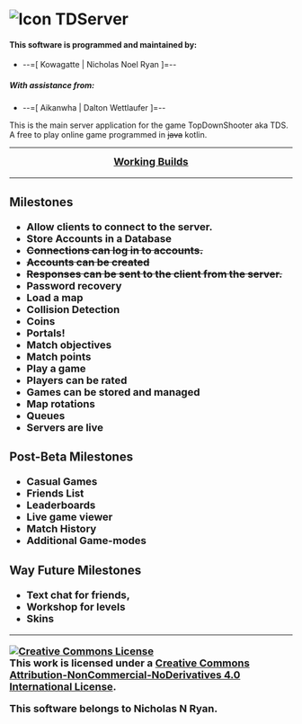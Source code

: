 # ![Icon](https://imgur.com/GpaOt95.png) TDServer
#### This software is programmed and maintained by:
+ --=[ Kowagatte | Nicholas Noel Ryan ]=--

##### With assistance from:
+ --=[ Aikanwha | Dalton Wettlaufer ]=--

This is the main server application for the game TopDownShooter aka TDS.
A free to play online game programmed in ~~java~~ kotlin.

***
<p align=center><b><font size="+1"><a href="https://github.com/Kowagatte/TDS-Server/releases">Working Builds</a></p>

***

### Milestones
* Allow clients to connect to the server.
* Store Accounts in a Database
* ~~Connections can log in to accounts.~~
* ~~Accounts can be created~~
* ~~Responses can be sent to the client from the server.~~
* Password recovery
* Load a map
* Collision Detection
* Coins
* Portals!
* Match objectives
* Match points
* Play a game
* Players can be rated
* Games can be stored and managed
* Map rotations
* Queues
* Servers are live


### Post-Beta Milestones
* Casual Games
* Friends List
* Leaderboards
* Live game viewer
* Match History
* Additional Game-modes

### Way Future Milestones
* Text chat for friends,
* Workshop for levels
* Skins

***

<a rel="license" href="http://creativecommons.org/licenses/by-nc-nd/4.0/"><img alt="Creative Commons License" style="border-width:0" src="https://i.creativecommons.org/l/by-nc-nd/4.0/88x31.png" /></a><br />This work is licensed under a <a rel="license" href="http://creativecommons.org/licenses/by-nc-nd/4.0/">Creative Commons Attribution-NonCommercial-NoDerivatives 4.0 International License</a>.

This software belongs to Nicholas N Ryan.
